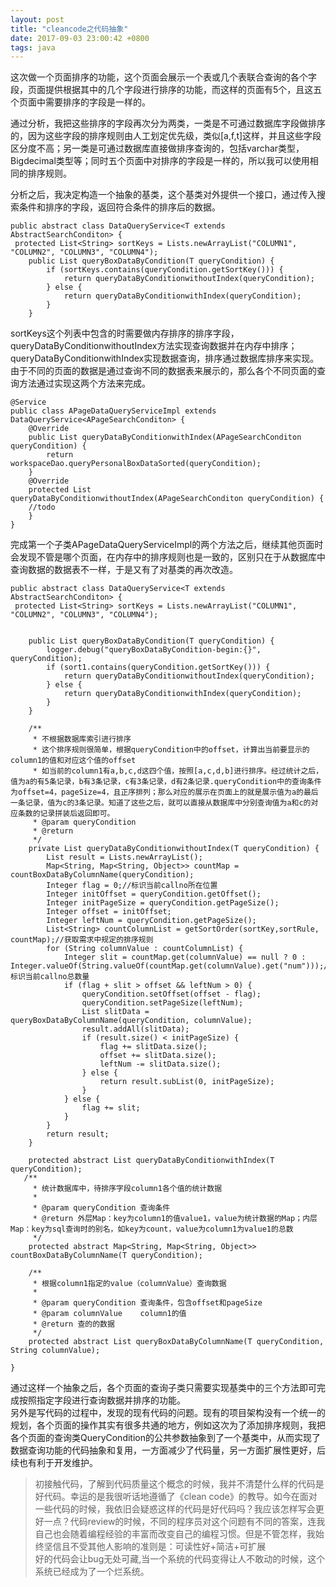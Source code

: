 ```yaml
---
layout: post
title: "cleancode之代码抽象"
date: 2017-09-03 23:00:42 +0800
tags: java
---
```



这次做一个页面排序的功能，这个页面会展示一个表或几个表联合查询的各个字段，页面提供根据其中的几个字段进行排序的功能，而这样的页面有5个，且这五个页面中需要排序的字段是一样的。

通过分析，我把这些排序的字段再次分为两类，一类是不可通过数据库字段做排序的，因为这些字段的排序规则由人工划定优先级，类似[a,f,t]这样，并且这些字段区分度不高；另一类是可通过数据库直接做排序查询的，包括varchar类型，Bigdecimal类型等；同时五个页面中对排序的字段是一样的，所以我可以使用相同的排序规则。

分析之后，我决定构造一个抽象的基类，这个基类对外提供一个接口，通过传入搜索条件和排序的字段，返回符合条件的排序后的数据。  

~~~
public abstract class DataQueryService<T extends AbstractSearchConditon> {  
 protected List<String> sortKeys = Lists.newArrayList("COLUMN1", "COLUMN2", "COLUMN3", "COLUMN4");
    public List queryBoxDataByCondition(T queryCondition) {
        if (sortKeys.contains(queryCondition.getSortKey())) {
            return queryDataByConditionwithoutIndex(queryCondition);
        } else {
            return queryDataByConditionwithIndex(queryCondition);
        }
    }
~~~
 
sortKeys这个列表中包含的时需要做内存排序的排序字段，queryDataByConditionwithoutIndex方法实现查询数据并在内存中排序；queryDataByConditionwithIndex实现数据查询，排序通过数据库排序来实现。由于不同的页面的数据是通过查询不同的数据表来展示的，那么各个不同页面的查询方法通过实现这两个方法来完成。  

~~~
@Service
public class APageDataQueryServiceImpl extends DataQueryService<APageSearchConditon> {
    @Override
    public List queryDataByConditionwithIndex(APageSearchConditon queryCondition) {
        return workspaceDao.queryPersonalBoxDataSorted(queryCondition);
    }
    @Override
    protected List queryDataByConditionwithoutIndex(APageSearchConditon queryCondition) {
    //todo
    }
}
~~~

完成第一个子类APageDataQueryServiceImpl的两个方法之后，继续其他页面时会发现不管是哪个页面，在内存中的排序规则也是一致的，区别只在于从数据库中查询数据的数据表不一样，于是又有了对基类的再次改造。

~~~
public abstract class DataQueryService<T extends AbstractSearchConditon> {
 protected List<String> sortKeys = Lists.newArrayList("COLUMN1", "COLUMN2", "COLUMN3", "COLUMN4");


    public List queryBoxDataByCondition(T queryCondition) {
        logger.debug("queryBoxDataByCondition-begin:{}", queryCondition);
        if (sort1.contains(queryCondition.getSortKey())) {
            return queryDataByConditionwithoutIndex(queryCondition);
        } else {
            return queryDataByConditionwithIndex(queryCondition);
        }
    }

    /**
     * 不根据数据库索引进行排序
     * 这个排序规则很简单，根据queryCondition中的offset，计算出当前要显示的column1的值和对应这个值的offset
     * 如当前的column1有a,b,c,d这四个值，按照[a,c,d,b]进行排序。经过统计之后，值为a的有5条记录，b有3条记录，c有3条记录，d有2条记录.queryCondition中的查询条件为offset=4，pageSize=4，且正序排列；那么对应的展示在页面上的就是展示值为a的最后一条记录，值为c的3条记录。知道了这些之后，就可以直接从数据库中分别查询值为a和c的对应条数的记录拼装后返回即可。
     * @param queryCondition
     * @return
     */
    private List queryDataByConditionwithoutIndex(T queryCondition) {
        List result = Lists.newArrayList();
        Map<String, Map<String, Object>> countMap = countBoxDataByColumnName(queryCondition);
        Integer flag = 0;//标识当前callno所在位置
        Integer initOffset = queryCondition.getOffset();
        Integer initPageSize = queryCondition.getPageSize();
        Integer offset = initOffset;
        Integer leftNum = queryCondition.getPageSize();
        List<String> countColumnList = getSortOrder(sortKey,sortRule, countMap);//获取需求中规定的排序规则
        for (String columnValue : countColumnList) {
            Integer slit = countMap.get(columnValue) == null ? 0 : Integer.valueOf(String.valueOf(countMap.get(columnValue).get("num")));//标识当前callno总数量
            if (flag + slit > offset && leftNum > 0) {
                queryCondition.setOffset(offset - flag);
                queryCondition.setPageSize(leftNum);
                List slitData = queryBoxDataByColumnName(queryCondition, columnValue);
                result.addAll(slitData);
                if (result.size() < initPageSize) {
                    flag += slitData.size();
                    offset += slitData.size();
                    leftNum -= slitData.size();
                } else {
                    return result.subList(0, initPageSize);
                }
            } else {
                flag += slit;
            }
        }
        return result;
    }

    protected abstract List queryDataByConditionwithIndex(T queryCondition);
   /**
     * 统计数据库中，待排序字段column1各个值的统计数据
     *
     * @param queryCondition 查询条件
     * @return 外层Map：key为column1的值value1，value为统计数据的Map；内层Map：key为sql查询时的别名，如key为count，value为column1为value1的总数
     */
    protected abstract Map<String, Map<String, Object>> countBoxDataByColumnName(T queryCondition);

    /**
     * 根据column1指定的value（columnValue）查询数据
     *
     * @param queryCondition 查询条件，包含offset和pageSize
     * @param columnValue    column1的值
     * @return 查的的数据
     */
    protected abstract List queryBoxDataByColumnName(T queryCondition, String columnValue);

}

~~~

通过这样一个抽象之后，各个页面的查询子类只需要实现基类中的三个方法即可完成按照指定字段进行查询数据并排序的功能。  
另外是写代码的过程中，发现的现有代码的问题。现有的项目架构没有一个统一的规划，各个页面的操作其实有很多共通的地方，例如这次为了添加排序规则，我把各个页面的查询类QueryCondition的公共参数抽象到了一个基类中，从而实现了数据查询功能的代码抽象和复用，一方面减少了代码量，另一方面扩展性更好，后续也有利于开发维护。  

>初接触代码，了解到代码质量这个概念的时候，我并不清楚什么样的代码是好代码。幸运的是我很听话地遵循了《clean code》的教导。如今在面对一些代码的时候，我依旧会疑惑这样的代码是好代码吗？我应该怎样写会更好一点？代码review的时候，不同的程序员对这个问题有不同的答案，连我自己也会随着编程经验的丰富而改变自己的编程习惯。但是不管怎样，我始终坚信且不受其他人影响的准则是：可读性好+简洁+可扩展  
>好的代码会让bug无处可藏,当一个系统的代码变得让人不敢动的时候，这个系统已经成为了一个烂系统。
